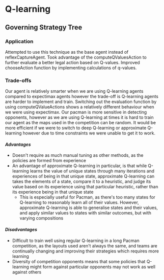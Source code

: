 # Q-learning

## Governing Strategy Tree 

### Application  
Attempted to use this technique as the base agent instead of reflexCaptureAgent. Took advantage of the computeQValuesAction to further evaluate a better legal action based on Q-values. Improved chooseAction function by implementing calculations of q-values. 

### Trade-offs  
Our agent is relatively smarter when we are using Q-learning agents compared to expectimax agents however the trade-off is Q-learning agents are harder to implement and train. Switching out the evaluation function by using computeQValueActions shows a relatively different behaviour when we were using expectimax. Our pacman is more sensitive in detecting opponents, however as we are using Q-learning at times it is hard to train our agent as the maps used in the competition can be random. It would be more efficient if we were to switch to deep Q-learning or approximate Q-learning however due to time constraints we were unable to get it to work. 

#### *Advantages*  
- Doesn't require as much manual tuning as other methods, as the policies are formed from experience
- An advantage of approximate Q-learning in particular, is that while Q-learning learns the value of unique states through many iterations and experiences of being in that unique state, approximate Q-learning can takes the elements of a state, compare it to a heuristic, and judge its value based on its experience using that particular heuristic, rather than its experience being in that unique state
  - This is especially useful for Pacman, as there's too many states for Q-learning to reasonably learn all of their values. However, approximate Q-learning is able to generalise states and their values, and apply similar values to states with similar outcomes, but with varying compositions

#### *Disadvantages*
- Difficult to train well using regular Q-learning in a long Pacman competition, as the layouts used aren't always the same, and teams are continually changing and improving their strategies which requires more learning
- Diversity of competition opponents means that some policies that Q-learning might form against particular opponents may not work as well against others